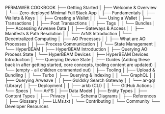 PERMAWEB COOKBOOK
├── Getting Started
│   ├── Welcome & Overview
│   └── Zero-deployed Minimal Full Stack App
│
├── Fundamentals
│   ├── Wallets & Keys
│   │   ├── Creating a Wallet
│   │   └── Using a Wallet
│   ├── Transactions
│   │   ├── Post Transactions
│   │   ├── Tags
│   │   └── Bundles
│   ├── Accessing Arweave Data
│   │   ├── Gateways & Access
│   │   ├── Manifests & Path Resolution
│   │   └── ArNS Introduction
│   └── Decentralized Computing
│       ├── AO Processes
│       │   ├── What are AO Processes
│       │   ├── Process Communication
│       │   └── State Management
│       └── HyperBEAM
│           ├── HyperBEAM Introduction
│           ├── Querying AO Process State
│           └── HyperBEAM Devices
│               ├── HyperBEAM Devices Introduction
│               └── Querying Device State
│
├── Guides (Adding these back in after getting started, core concepts, tooling content are updated)
│   └── (empty - all children commented out)
│
├── Tooling
│   ├── Upload & Bundling
│   │   └── Turbo
│   ├── Querying & Indexing
│   │   └── GraphQL
│   │       ├── Querying Arweave
│   │       ├── Goldsky Search Gateway
│   │       └── ar-gql (Library)
│   ├── Deployment
│   │   ├── arkb (CLI)
│   │   └── GitHub Actions
│   └── Specs
│       └── ArFS
│           ├── Data Model
│           ├── Entity Types
│           ├── Content Types
│           ├── Privacy
│           └── Schema Diagrams
│
├── References
│   ├── Glossary
│   ├── LLMs.txt
│   └── Contributing
│
└── Community
    └── Developer Resources
